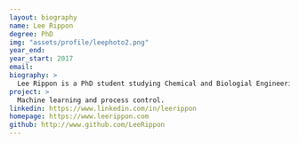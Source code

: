 ```yaml
---
layout: biography
name: Lee Rippon
degree: PhD
img: "assets/profile/leephoto2.png"
year_end: 
year_start: 2017
email: 
biography: >
  Lee Rippon is a PhD student studying Chemical and Biologial Engineering (CHBE) at UBC. He also holds BASc and MASc degrees from UBC in CHBE where his research experience includes applications of compressive sensing, adaptive control, system identification and process monitoring on sheet and film processes. His current research interests include applying process analytics and machine learning techniques to historical process data to perform fault detection, isolation, and diagnosis in a kraft pulping process. For more information, click the home button above.
project: >
  Machine learning and process control.
linkedin: https://www.linkedin.com/in/leerippon
homepage: https://www.leerippon.com
github: http://www.github.com/LeeRippon
---
```

